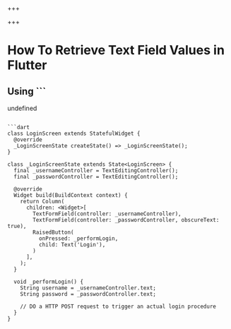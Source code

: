 
+++

+++
# How To Retrieve Text Field Values in Flutter

## Using ```
undefined
```

```dart 
class LoginScreen extends StatefulWidget {
  @override
  _LoginScreenState createState() => _LoginScreenState();
}

class _LoginScreenState extends State<LoginScreen> {
  final _usernameController = TextEditingController();
  final _passwordController = TextEditingController();

  @override
  Widget build(BuildContext context) {
    return Column(
      children: <Widget>[
        TextFormField(controller: _usernameController),
        TextFormField(controller: _passwordController, obscureText: true),
        RaisedButton(
          onPressed: _performLogin,
          child: Text('Login'),
        )
      ],
    );
  }

  void _performLogin() {
    String username = _usernameController.text;
    String password = _passwordController.text;

    // DO a HTTP POST request to trigger an actual login procedure
  }
}

```

